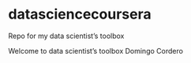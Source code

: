 ﻿datasciencecoursera
===================

Repo  for my  data scientist’s toolbox

Welcome to data scientist’s toolbox
         Domingo Cordero 
